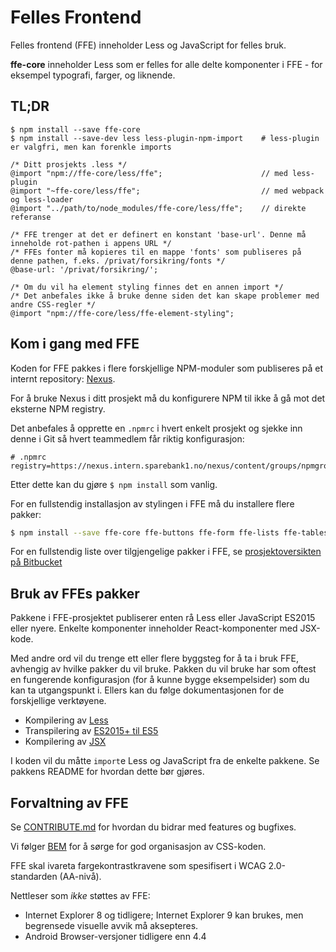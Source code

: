 # Felles Frontend

Felles frontend (FFE) inneholder Less og JavaScript for felles bruk.

**ffe-core** inneholder Less som er felles for alle delte komponenter i FFE - for eksempel
typografi, farger, og liknende.

## TL;DR

```
$ npm install --save ffe-core
$ npm install --save-dev less less-plugin-npm-import    # less-plugin er valgfri, men kan forenkle imports
```

```less
/* Ditt prosjekts .less */
@import "npm://ffe-core/less/ffe";                      // med less-plugin
@import "~ffe-core/less/ffe";                           // med webpack og less-loader
@import "../path/to/node_modules/ffe-core/less/ffe";    // direkte referanse

/* FFE trenger at det er definert en konstant 'base-url'. Denne må inneholde rot-pathen i appens URL */
/* FFEs fonter må kopieres til en mappe 'fonts' som publiseres på denne pathen, f.eks. /privat/forsikring/fonts */
@base-url: '/privat/forsikring/';

/* Om du vil ha element styling finnes det en annen import */
/* Det anbefales ikke å bruke denne siden det kan skape problemer med andre CSS-regler */
@import "npm://ffe-core/less/ffe-element-styling";
```

## Kom i gang med FFE

Koden for FFE pakkes i flere forskjellige NPM-moduler som publiseres på et internt
repository: [Nexus](https://nexus.intern.sparebank1.no/).

For å bruke Nexus i ditt prosjekt må du konfigurere NPM til ikke å gå mot det eksterne NPM registry.

Det anbefales å opprette en `.npmrc` i hvert enkelt prosjekt og sjekke inn denne i Git så hvert
teammedlem får riktig konfigurasjon:

```
# .npmrc
registry=https://nexus.intern.sparebank1.no/nexus/content/groups/npmgroup/
```

Etter dette kan du gjøre `$ npm install` som vanlig.

For en fullstendig installasjon av stylingen i FFE må du installere flere pakker:

```bash
$ npm install --save ffe-core ffe-buttons ffe-form ffe-lists ffe-tables ffe-tabs ffe-spinner
```

For en fullstendig liste over tilgjengelige pakker i FFE, se
[prosjektoversikten på Bitbucket](https://stash.intern.sparebank1.no/projects/FFE)

## Bruk av FFEs pakker

Pakkene i FFE-prosjektet publiserer enten rå Less eller JavaScript ES2015 eller nyere.
Enkelte komponenter inneholder React-komponenter med JSX-kode.

Med andre ord vil du trenge ett eller flere byggsteg for å ta i bruk FFE, avhengig av hvilke pakker du vil bruke.
Pakken du vil bruke har som oftest en fungerende konfigurasjon (for å kunne bygge eksempelsider) som du kan ta utgangspunkt i.
Ellers kan du følge dokumentasjonen for de forskjellige verktøyene.

* Kompilering av [Less](http://lesscss.org/)
* Transpilering av [ES2015+ til ES5](https://babeljs.io/)
* Kompilering av [JSX](https://facebook.github.io/react/)

I koden vil du måtte `import`e Less og JavaScript fra de enkelte pakkene. Se pakkens README for hvordan dette bør gjøres.

## Forvaltning av FFE

Se [CONTRIBUTE.md](https://stash.intern.sparebank1.no/projects/FFE/repos/ffe-core/browse/CONTRIBUTE.md) for hvordan du bidrar med features og bugfixes.

Vi følger [BEM](https://en.bem.info/) for å sørge for god organisasjon av CSS-koden.

FFE skal ivareta fargekontrastkravene som spesifisert i WCAG 2.0-standarden (AA-nivå).

Nettleser som _ikke_ støttes av FFE:

* Internet Explorer 8 og tidligere; Internet Explorer 9 kan brukes, men begrensede visuelle avvik må aksepteres.
* Android Browser-versjoner tidligere enn 4.4

